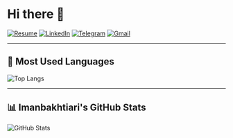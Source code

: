# Hi there 👋

[![Resume](https://img.shields.io/badge/RESUME-black?style=for-the-badge)](your-resume-link)
[![LinkedIn](https://img.shields.io/badge/LINKEDIN-blue?style=for-the-badge&logo=linkedin)](your-linkedin-link)
[![Telegram](https://img.shields.io/badge/TELEGRAM-blue?style=for-the-badge&logo=telegram)](your-telegram-link)
[![Gmail](https://img.shields.io/badge/GMAIL-D14836?style=for-the-badge&logo=gmail&logoColor=white)](mailto:your.email@gmail.com)

---

## 🔧 Most Used Languages

![Top Langs](https://github-readme-stats.vercel.app/api/top-langs/?username=yourusername&layout=compact&langs_count=10&theme=dark)

---

## 📊 Imanbakhtiari's GitHub Stats

![GitHub Stats](https://github-readme-stats.vercel.app/api?username=yourusername&show_icons=true&theme=dark)

